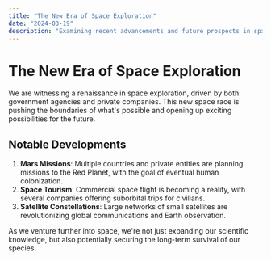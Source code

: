 ```yaml
---
title: "The New Era of Space Exploration"
date: "2024-03-19"
description: "Examining recent advancements and future prospects in space technology"
---
```


# The New Era of Space Exploration

We are witnessing a renaissance in space exploration, driven by both government agencies and private companies. This new space race is pushing the boundaries of what's possible and opening up exciting possibilities for the future.

## Notable Developments

1. **Mars Missions**: Multiple countries and private entities are planning missions to the Red Planet, with the goal of eventual human colonization.
2. **Space Tourism**: Commercial space flight is becoming a reality, with several companies offering suborbital trips for civilians.
3. **Satellite Constellations**: Large networks of small satellites are revolutionizing global communications and Earth observation.

As we venture further into space, we're not just expanding our scientific knowledge, but also potentially securing the long-term survival of our species.